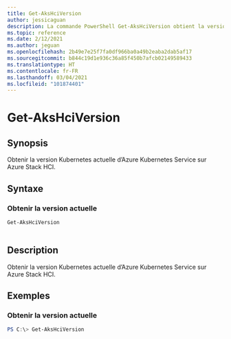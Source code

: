 ```yaml
---
title: Get-AksHciVersion
author: jessicaguan
description: La commande PowerShell Get-AksHciVersion obtient la version Kubernetes actuelle d’Azure Kubernetes Service sur Azure Stack HCI.
ms.topic: reference
ms.date: 2/12/2021
ms.author: jeguan
ms.openlocfilehash: 2b49e7e25f7fa0df966ba0a49b2eaba2dab5af17
ms.sourcegitcommit: b844c19d1e936c36a85f450b7afcb02149589433
ms.translationtype: HT
ms.contentlocale: fr-FR
ms.lasthandoff: 03/04/2021
ms.locfileid: "101874401"
---
```

# <a name="get-akshciversion"></a>Get-AksHciVersion

## <a name="synopsis"></a>Synopsis
Obtenir la version Kubernetes actuelle d’Azure Kubernetes Service sur Azure Stack HCI.

## <a name="syntax"></a>Syntaxe

### <a name="get-current-version"></a>Obtenir la version actuelle
```powershell
Get-AksHciVersion  
                          
```

## <a name="description"></a>Description
Obtenir la version Kubernetes actuelle d’Azure Kubernetes Service sur Azure Stack HCI.

## <a name="examples"></a>Exemples

### <a name="get-current-version"></a>Obtenir la version actuelle
```powershell
PS C:\> Get-AksHciVersion
```
